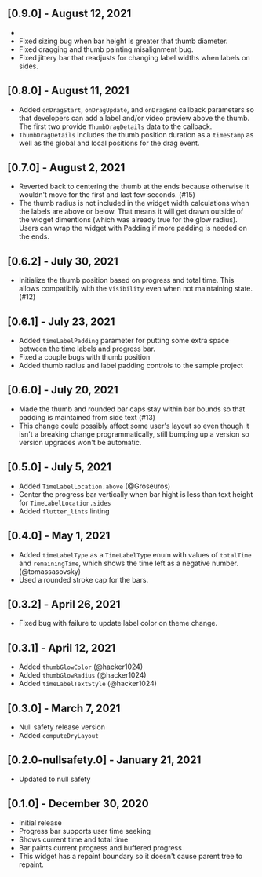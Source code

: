 ## [0.9.0] - August 12, 2021

- 
- Fixed sizing bug when bar height is greater that thumb diameter.
- Fixed dragging and thumb painting misalignment bug.
- Fixed jittery bar that readjusts for changing label widths when labels on sides.

## [0.8.0] - August 11, 2021

- Added `onDragStart`, `onDragUpdate`, and `onDragEnd` callback parameters so that developers can add a label and/or video preview above the thumb. The first two provide `ThumbDragDetails` data to the callback.
- `ThumbDragDetails` includes the thumb position duration as a `timeStamp` as well as the global and local positions for the drag event.

## [0.7.0] - August 2, 2021

- Reverted back to centering the thumb at the ends because otherwise it wouldn't move for the first and last few seconds. (#15)
- The thumb radius is not included in the widget width calculations when the labels are above or below. That means it will get drawn outside of the widget dimentions (which was already true for the glow radius). Users can wrap the widget with Padding if more padding is needed on the ends.

## [0.6.2] - July 30, 2021

- Initialize the thumb position based on progress and total time. This allows compatibily with the `Visibility` even when not maintaining state. (#12)

## [0.6.1] - July 23, 2021

- Added `timeLabelPadding` parameter for putting some extra space between the time labels and progress bar.
- Fixed a couple bugs with thumb position
- Added thumb radius and label padding controls to the sample project

## [0.6.0] - July 20, 2021

- Made the thumb and rounded bar caps stay within bar bounds so that padding is maintained from side text (#13)
- This change could possibly affect some user's layout so even though it isn't a breaking change programmatically, still bumping up a version so version upgrades won't be automatic.

## [0.5.0] - July 5, 2021

- Added `TimeLabelLocation.above` (@Groseuros)
- Center the progress bar vertically when bar hight is less than text height for `TimeLabelLocation.sides`
- Added `flutter_lints` linting

## [0.4.0] - May 1, 2021

- Added `timeLabelType` as a `TimeLabelType` enum with values of `totalTime` and `remainingTime`, which shows the time left as a negative number. (@tomassasovsky)
- Used a rounded stroke cap for the bars.

## [0.3.2] - April 26, 2021

- Fixed bug with failure to update label color on theme change.

## [0.3.1] - April 12, 2021

- Added `thumbGlowColor` (@hacker1024)
- Added `thumbGlowRadius` (@hacker1024)
- Added `timeLabelTextStyle` (@hacker1024)

## [0.3.0] - March 7, 2021

- Null safety release version
- Added `computeDryLayout`

## [0.2.0-nullsafety.0] - January 21, 2021

- Updated to null safety

## [0.1.0] - December 30, 2020

- Initial release
- Progress bar supports user time seeking
- Shows current time and total time
- Bar paints current progress and buffered progress
- This widget has a repaint boundary so it doesn't cause parent tree to repaint.
